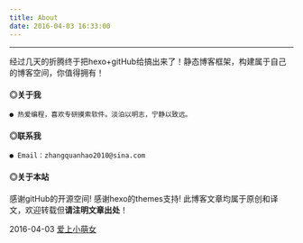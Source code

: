 ```yaml
---
title: About
date: 2016-04-03 16:33:00
---
```

* * * * *
经过几天的折腾终于把hexo+gitHub给搞出来了！静态博客框架，构建属于自己的博客空间，你值得拥有！

#### ◎关于我

``` bash
● 热爱编程，喜欢专研摸索软件。淡泊以明志，宁静以致远。
```

#### ◎联系我

``` bash
● Email：zhangquanhao2010@sina.com
```

#### ◎关于本站

感谢gitHub的开源空间!
感谢hexo的themes支持!
此博客文章均属于原创和译文，欢迎转载但**请注明文章出处**！

2016-04-03 [爱上小萌女](https://zhangquan1995.github.io)



